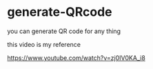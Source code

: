 # generate-QRcode
you can generate QR code  for any thing 

this video is my reference 

https://www.youtube.com/watch?v=zj0IV0KA_i8 
